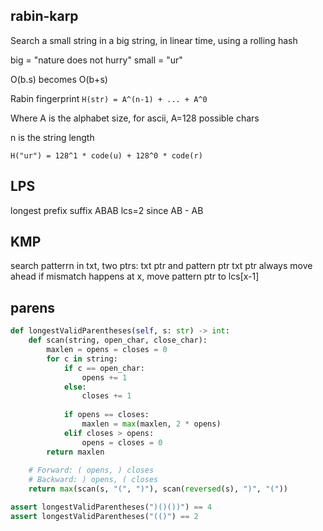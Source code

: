 ---
---
## rabin-karp 

Search a small string in a big string, in linear time, using a rolling hash 

big = "nature does not hurry" small = "ur"

O(b.s) becomes O(b+s)

Rabin fingerprint `H(str) = A^(n-1) + ... + A^0`

Where A is the alphabet size, for ascii, A=128 possible chars

n is the string length 

`H("ur") = 128^1 * code(u) + 128^0 * code(r)`


## LPS
longest prefix suffix 
ABAB lcs=2 since AB - AB

## KMP 
search patterrn in txt, 
two ptrs: txt ptr and pattern ptr 
txt ptr always move ahead
if mismatch happens at x, move pattern ptr to lcs[x-1]


## parens
```py
def longestValidParentheses(self, s: str) -> int:
    def scan(string, open_char, close_char):
        maxlen = opens = closes = 0
        for c in string:
            if c == open_char:
                opens += 1
            else:
                closes += 1
            
            if opens == closes:
                maxlen = max(maxlen, 2 * opens)
            elif closes > opens:
                opens = closes = 0
        return maxlen
    
    # Forward: ( opens, ) closes
    # Backward: ) opens, ( closes  
    return max(scan(s, "(", ")"), scan(reversed(s), ")", "("))

assert longestValidParentheses(")()())") == 4
assert longestValidParentheses("(()") == 2
```
